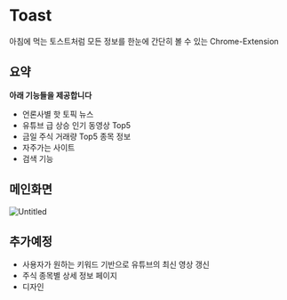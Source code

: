 # Toast    
아침에 먹는 토스트처럼 모든 정보를 한눈에 간단히 볼 수 있는 Chrome-Extension    
    
## 요약    
**아래 기능들을 제공합니다**    
- 언론사별 핫 토픽 뉴스    
- 유튜브 급 상승 인기 동영상 Top5    
- 금일 주식 거래량 Top5 종목 정보    
- 자주가는 사이트    
- 검색 기능    
        
## 메인화면    
![Untitled](https://user-images.githubusercontent.com/29244603/137831171-4220f692-2886-4151-959a-0de91492bb93.png)    


## 추가예정    
- 사용자가 원하는 키워드 기반으로 유튜브의 최신 영상 갱신
- 주식 종목별 상세 정보 페이지
- 디자인 
